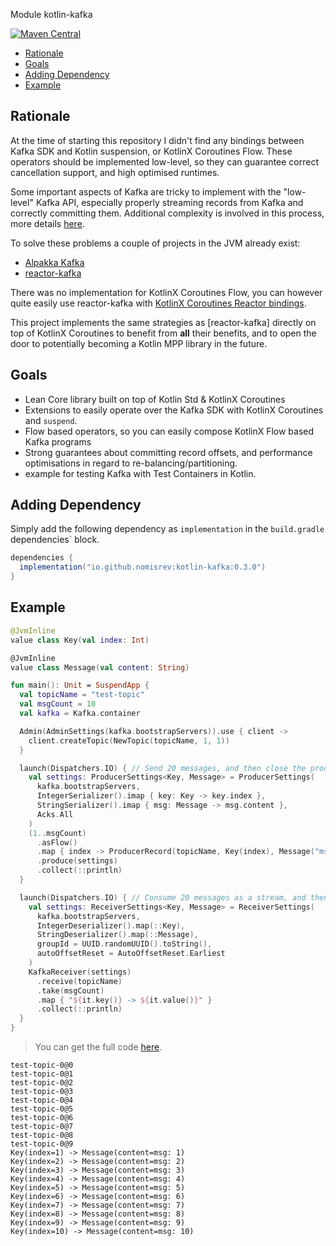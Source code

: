Module kotlin-kafka

[![Maven Central](https://img.shields.io/maven-central/v/io.github.nomisrev/kotlin-kafka?color=4caf50&label=latest%20release)](https://maven-badges.herokuapp.com/maven-central/io.github.nomisrev/kotlin-kafka)

<!--- TOC -->

* [Rationale](#rationale)
* [Goals](#goals)
* [Adding Dependency](#adding-dependency)
* [Example](#example)

<!--- END -->

## Rationale

At the time of starting this repository I didn't find any bindings between Kafka SDK and Kotlin suspension, or KotlinX Coroutines Flow.
These operators should be implemented low-level, so they can guarantee correct cancellation support, and high optimised runtimes.

Some important aspects of Kafka are tricky to implement with the "low-level" Kafka API,
especially properly streaming records from Kafka and correctly committing them.
Additional complexity is involved in this process, more details [here](https://tuleism.github.io/blog/2021/parallel-backpressured-kafka-consumer/).

To solve these problems a couple of projects in the JVM already exist:
 - [Alpakka Kafka](https://github.com/akka/alpakka-kafka)
 - [reactor-kafka](https://github.com/reactor/reactor-kafka)

There was no implementation for KotlinX Coroutines Flow,
you can however quite easily use reactor-kafka with [KotlinX Coroutines Reactor bindings](https://github.com/Kotlin/kotlinx.coroutines/blob/master/reactive/kotlinx-coroutines-reactor/README.md).

This project implements the same strategies as [reactor-kafka] directly on top of KotlinX Coroutines to benefit from **all** their benefits,
and to open the door to potentially becoming a Kotlin MPP library in the future.

## Goals

- Lean Core library built on top of Kotlin Std & KotlinX Coroutines
- Extensions to easily operate over the Kafka SDK with KotlinX Coroutines and `suspend`.
- Flow based operators, so you can easily compose KotlinX Flow based Kafka programs
- Strong guarantees about committing record offsets, and performance optimisations in regard to re-balancing/partitioning.
- example for testing Kafka with Test Containers in Kotlin.

## Adding Dependency

Simply add the following dependency as `implementation` in the `build.gradle` dependencies` block.

```groovy
dependencies {
  implementation("io.github.nomisrev:kotlin-kafka:0.3.0")
}
```

## Example

<!--- INCLUDE
import arrow.continuations.SuspendApp
import io.github.nomisRev.kafka.receiver.KafkaReceiver
import io.github.nomisRev.kafka.receiver.ReceiverSettings
import kotlinx.coroutines.Dispatchers
import kotlinx.coroutines.coroutineScope
import kotlinx.coroutines.delay
import kotlinx.coroutines.flow.Flow
import kotlinx.coroutines.flow.asFlow
import kotlinx.coroutines.flow.map
import kotlinx.coroutines.flow.take
import kotlinx.coroutines.launch
import kotlinx.coroutines.runBlocking
import org.apache.kafka.clients.admin.NewTopic
import org.apache.kafka.clients.producer.ProducerRecord
import org.apache.kafka.common.serialization.IntegerDeserializer
import org.apache.kafka.common.serialization.IntegerSerializer
import org.apache.kafka.common.serialization.StringDeserializer
import org.apache.kafka.common.serialization.StringSerializer
import java.util.UUID
-->

```kotlin
@JvmInline
value class Key(val index: Int)

@JvmInline
value class Message(val content: String)

fun main(): Unit = SuspendApp {
  val topicName = "test-topic"
  val msgCount = 10
  val kafka = Kafka.container

  Admin(AdminSettings(kafka.bootstrapServers)).use { client ->
    client.createTopic(NewTopic(topicName, 1, 1))
  }

  launch(Dispatchers.IO) { // Send 20 messages, and then close the producer
    val settings: ProducerSettings<Key, Message> = ProducerSettings(
      kafka.bootstrapServers,
      IntegerSerializer().imap { key: Key -> key.index },
      StringSerializer().imap { msg: Message -> msg.content },
      Acks.All
    )
    (1..msgCount)
      .asFlow()
      .map { index -> ProducerRecord(topicName, Key(index), Message("msg: $index")) }
      .produce(settings)
      .collect(::println)
  }

  launch(Dispatchers.IO) { // Consume 20 messages as a stream, and then close the consumer
    val settings: ReceiverSettings<Key, Message> = ReceiverSettings(
      kafka.bootstrapServers,
      IntegerDeserializer().map(::Key),
      StringDeserializer().map(::Message),
      groupId = UUID.randomUUID().toString(),
      autoOffsetReset = AutoOffsetReset.Earliest
    )
    KafkaReceiver(settings)
      .receive(topicName)
      .take(msgCount)
      .map { "${it.key()} -> ${it.value()}" }
      .collect(::println)
  }
}
```

> You can get the full code [here](guide/example/example-readme-01.kt).

```text
test-topic-0@0
test-topic-0@1
test-topic-0@2
test-topic-0@3
test-topic-0@4
test-topic-0@5
test-topic-0@6
test-topic-0@7
test-topic-0@8
test-topic-0@9
Key(index=1) -> Message(content=msg: 1)
Key(index=2) -> Message(content=msg: 2)
Key(index=3) -> Message(content=msg: 3)
Key(index=4) -> Message(content=msg: 4)
Key(index=5) -> Message(content=msg: 5)
Key(index=6) -> Message(content=msg: 6)
Key(index=7) -> Message(content=msg: 7)
Key(index=8) -> Message(content=msg: 8)
Key(index=9) -> Message(content=msg: 9)
Key(index=10) -> Message(content=msg: 10)
```
